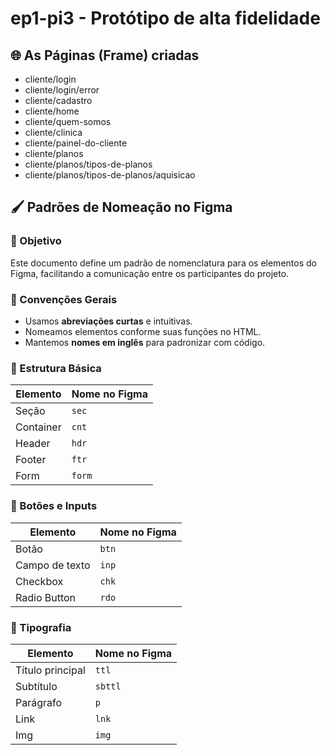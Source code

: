 # ep1-pi3 - Protótipo de alta fidelidade

## 🌐 As Páginas (Frame) criadas

* cliente/login
* cliente/login/error
* cliente/cadastro
* cliente/home
* cliente/quem-somos
* cliente/clinica
* cliente/painel-do-cliente
* cliente/planos
* cliente/planos/tipos-de-planos
* cliente/planos/tipos-de-planos/aquisicao



## 🖌️ Padrões de Nomeação no Figma

### 🎯 Objetivo
Este documento define um padrão de nomenclatura para os elementos do Figma, facilitando a comunicação entre os participantes do projeto.

### 📑 Convenções Gerais
- Usamos **abreviações curtas** e intuitivas.
- Nomeamos elementos conforme suas funções no HTML.
- Mantemos **nomes em inglês** para padronizar com código.

### 🔹 Estrutura Básica
| Elemento | Nome no Figma |
|----------|--------------|
| Seção | `sec` |
| Container | `cnt` |
| Header | `hdr` |
| Footer | `ftr` |
| Form | `form` |

### 🔹 Botões e Inputs
| Elemento | Nome no Figma |
|----------|--------------|
| Botão | `btn` |
| Campo de texto | `inp` |
| Checkbox | `chk` |
| Radio Button | `rdo` |

### 🔹 Tipografia
| Elemento | Nome no Figma |
|----------|--------------|
| Título principal | `ttl` |
| Subtítulo | `sbttl` |
| Parágrafo | `p` |
| Link | `lnk` |
| Img | `img` |



